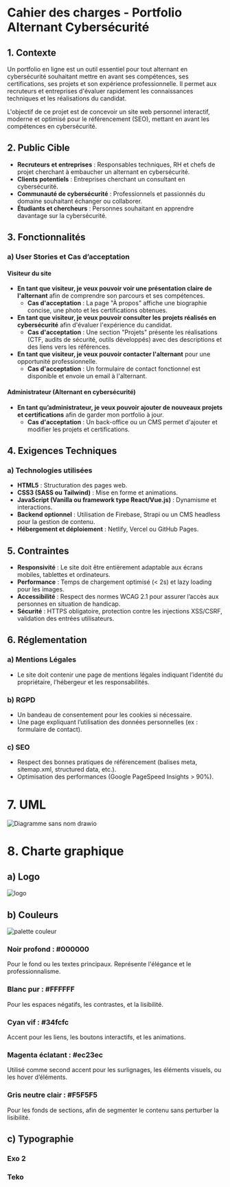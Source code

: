 ﻿# Cahier des charges - Portfolio Alternant Cybersécurité

## 1. Contexte

Un portfolio en ligne est un outil essentiel pour tout alternant en cybersécurité souhaitant mettre en avant ses compétences, ses certifications, ses projets et son expérience professionnelle. Il permet aux recruteurs et entreprises d'évaluer rapidement les connaissances techniques et les réalisations du candidat.

L'objectif de ce projet est de concevoir un site web personnel interactif, moderne et optimisé pour le référencement (SEO), mettant en avant les compétences en cybersécurité.

## 2. Public Cible

- **Recruteurs et entreprises** : Responsables techniques, RH et chefs de projet cherchant à embaucher un alternant en cybersécurité.
- **Clients potentiels** : Entreprises cherchant un consultant en cybersécurité.
- **Communauté de cybersécurité** : Professionnels et passionnés du domaine souhaitant échanger ou collaborer.
- **Étudiants et chercheurs** : Personnes souhaitant en apprendre davantage sur la cybersécurité.

## 3. Fonctionnalités

### a) User Stories et Cas d’acceptation

#### **Visiteur du site**

- **En tant que visiteur, je veux pouvoir voir une présentation claire de l'alternant** afin de comprendre son parcours et ses compétences.
  - **Cas d'acceptation** : La page "À propos" affiche une biographie concise, une photo et les certifications obtenues.
- **En tant que visiteur, je veux pouvoir consulter les projets réalisés en cybersécurité** afin d'évaluer l'expérience du candidat.
  - **Cas d'acceptation** : Une section "Projets" présente les réalisations (CTF, audits de sécurité, outils développés) avec des descriptions et des liens vers les références.
- **En tant que visiteur, je veux pouvoir contacter l'alternant** pour une opportunité professionnelle.
  - **Cas d'acceptation** : Un formulaire de contact fonctionnel est disponible et envoie un email à l'alternant.

#### **Administrateur (Alternant en cybersécurité)**

- **En tant qu’administrateur, je veux pouvoir ajouter de nouveaux projets et certifications** afin de garder mon portfolio à jour.
  - **Cas d'acceptation** : Un back-office ou un CMS permet d'ajouter et modifier les projets et certifications.

## 4. Exigences Techniques

### a) Technologies utilisées

- **HTML5** : Structuration des pages web.
- **CSS3 (SASS ou Tailwind)** : Mise en forme et animations.
- **JavaScript (Vanilla ou framework type React/Vue.js)** : Dynamisme et interactions.
- **Backend optionnel** : Utilisation de Firebase, Strapi ou un CMS headless pour la gestion de contenu.
- **Hébergement et déploiement** : Netlify, Vercel ou GitHub Pages.

## 5. Contraintes

- **Responsivité** : Le site doit être entièrement adaptable aux écrans mobiles, tablettes et ordinateurs.
- **Performance** : Temps de chargement optimisé (< 2s) et lazy loading pour les images.
- **Accessibilité** : Respect des normes WCAG 2.1 pour assurer l’accès aux personnes en situation de handicap.
- **Sécurité** : HTTPS obligatoire, protection contre les injections XSS/CSRF, validation des entrées utilisateurs.

## 6. Réglementation

### a) Mentions Légales

- Le site doit contenir une page de mentions légales indiquant l’identité du propriétaire, l’hébergeur et les responsabilités.

### b) RGPD

- Un bandeau de consentement pour les cookies si nécessaire.
- Une page expliquant l’utilisation des données personnelles (ex : formulaire de contact).

### c) SEO

- Respect des bonnes pratiques de référencement (balises meta, sitemap.xml, structured data, etc.).
- Optimisation des performances (Google PageSpeed Insights > 90%).

# 7. UML

![Diagramme sans nom drawio](https://github.com/user-attachments/assets/84ec26c5-65e7-4792-bd8f-6a98ffe90fb1)

# 8. Charte graphique

## a) Logo

![logo](https://github.com/user-attachments/assets/dccec14e-3565-40e8-9edf-4a2bb8155713)

## b) Couleurs

![palette couleur](https://github.com/user-attachments/assets/612e7f58-1e50-4191-84f4-5174750fc922)

### Noir profond : #000000
Pour le fond ou les textes principaux. Représente l'élégance et le professionnalisme.

### Blanc pur : #FFFFFF
Pour les espaces négatifs, les contrastes, et la lisibilité.

### Cyan vif : #34fcfc
Accent pour les liens, les boutons interactifs, et les animations.

### Magenta éclatant : #ec23ec
Utilisé comme second accent pour les surlignages, les éléments visuels, ou les hover d’éléments.

### Gris neutre clair : #F5F5F5
Pour les fonds de sections, afin de segmenter le contenu sans perturber la lisibilité.

## c) Typographie

### Exo 2
### Teko


